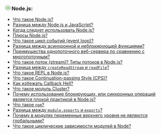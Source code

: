 <h3>
  <img src="../assets/Node.png" width="16" height="16" />
  <span>Node.js:</span>
</h3>

- [Что такое Node.js?](https://youtu.be/ad34hPJ273k?t=697)
- [Разница между Node.js и JavaScript?](https://youtu.be/ad34hPJ273k?t=746)
- [Когда следует использовать Node.js?](https://youtu.be/ad34hPJ273k?t=815)
- [Плюсы Node.js?](https://youtu.be/b-jHHEBj7KM?t=264)
- [Что такое цикл событий (event loop)?](https://youtu.be/b-jHHEBj7KM?t=307)
- [Разница между асинхронной и неблокирующей функциями?](https://youtu.be/b-jHHEBj7KM?t=375)
- [Преимущества однопоточного веб-сервера по сравнению с многопоточным?](https://youtu.be/b-jHHEBj7KM?t=435)
- [Что такое поток (stream)? Типы потоков в Node.js?](https://youtu.be/b-jHHEBj7KM?t=516)
- [Разница между `createReadStream` и `readFile`?](https://youtu.be/b-jHHEBj7KM?t=602)
- [Что такое REPL в Node.js?](https://youtu.be/b-jHHEBj7KM?t=660)
- [Что такое Continuation-passing Style (CPS)?](https://youtu.be/b-jHHEBj7KM?t=707)
- [Как избежать Callback Hell?](https://youtu.be/b-jHHEBj7KM?t=746)
- [Что такое модуль Cluster?](https://youtu.be/b-jHHEBj7KM?t=842)
- [Почему использование блокирующих, или синхронных операций является плохой практикой в Node.js?](https://youtu.be/R76_xPjzUd8?t=390)
- [Что такое `npm`?](https://youtu.be/R76_xPjzUd8?t=447)
- [Разница между `module.exports` и `exports`?](https://youtu.be/R76_xPjzUd8?t=505)
- [Почему в модулях переменные верхнего уровня не являются глобальными?](https://youtu.be/R76_xPjzUd8?t=554)
- [Что такое циклические зависимости модулей в Node?](https://youtu.be/R76_xPjzUd8?t=611)
